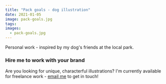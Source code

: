 ```yaml
---
title: "Pack goals - dog illustration"
date: 2021-01-05
image: pack-goals.jpg
tags:
images:
  - pack-goals.jpg
---
```


Personal work - inspired by my dog's friends at the local park.

### Hire me to work with your brand
Are you looking for unique, characterful illustrations? I'm currently available for freelance work - [email me](mailto:vicky.hughes@hotmail.com) to get in touch!
